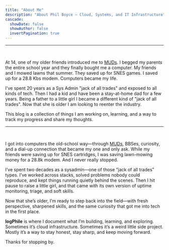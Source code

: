 ```yaml
---
title: "About Me"
description: "About Phil Boyce – Cloud, Systems, and IT Infrastructure"
cascade:
  showDate: false
  showAuthor: false
  invertPagination: true
---
```


<hr>

<span style="color: white;">
  Hey! My name is <strong>Phil Boyce</strong> and <a href="https://www.logphile.com" style="color:white; font-weight: bold;">logPhile</a> is my blog.
</span>

At 14, one of my older friends introduced me to [MUDs](https://en.wikipedia.org/wiki/Multi-user_dungeon). I begged my parents the entire school year and they finally bought me a computer. My friends and I mowed lawns that summer. They saved up for SNES games. I saved up for a 28.8 Kbs modem. Computers became my life.

I've spent 20 years as a Sys Admin "jack of all trades" and exposed to all kinds of tech. Then I had a kid and have been a stay-at-home dad for a few years. Being a father to a little girl I became a different kind of "jack of all trades". Now that she is older I am looking to reenter the industry.

This blog is a collection of things I am working on, learning, and a way to track my progress and share my thoughts.

<hr>

<span style="color: white;">
  Hey, I’m <strong>Phil Boyce</strong>, and <a href="https://www.logphile.com" style="color:white; font-weight: bold;">logPhile</a> is my space to learn out loud.
</span>

I got into computers the old-school way—through [MUDs](https://en.wikipedia.org/wiki/Multi-user_dungeon), BBSes, curiosity, and a dial-up connection that became my one and only ask. While my friends were saving up for SNES cartridges, I was saving lawn-mowing money for a 28.8k modem. And I never really stopped.

I’ve spent two decades as a sysadmin—one of those “jack of all trades” types. I’ve worked across stacks, solved problems nobody could reproduce, and kept things running quietly behind the scenes. Then I hit pause to raise a little girl, and that came with its own version of uptime monitoring, triage, and soft skills.

Now that she’s older, I’m ready to step back into the field—with fresh perspective, sharpened skills, and the same curiosity that got me into tech in the first place.

**logPhile** is where I document what I’m building, learning, and exploring. Sometimes it’s cloud infrastructure. Sometimes it’s a weird little side project. Mostly it’s a way to stay honest, stay sharp, and keep moving forward.

Thanks for stopping by.